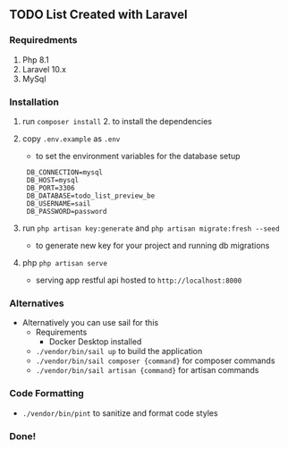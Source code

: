 ## TODO List Created with Laravel

### Requiredments
1. Php 8.1
2. Laravel 10.x
3. MySql

### Installation
1. run `composer install`
   2. to install the dependencies
2. copy `.env.example` as `.env`
   - to set the environment variables for the database setup
   ```dotenv
    DB_CONNECTION=mysql
    DB_HOST=mysql
    DB_PORT=3306
    DB_DATABASE=todo_list_preview_be
    DB_USERNAME=sail
    DB_PASSWORD=password
    ```

3. run `php artisan key:generate` and `php artisan migrate:fresh --seed`
    - to generate new key for your project and running db migrations
4. php `php artisan serve`
   - serving app restful api hosted to `http://localhost:8000`

### Alternatives
- Alternatively you can use sail for this
  - Requirements
    - Docker Desktop installed
  - `./vendor/bin/sail up` to build the application
  - `./vendor/bin/sail composer {command}` for composer commands
  - `./vendor/bin/sail artisan {command}` for artisan commands

### Code Formatting
- `./vendor/bin/pint` to sanitize and format code styles

### Done!
